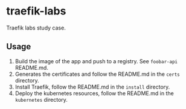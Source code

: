 # traefik-labs
Traefik labs study case.

## Usage

1. Build the image of the app and push to a registry. See `foobar-api` README.md.
2. Generates the certificates and follow the README.md in the `certs` directory.
3. Install Traefik, follow the README.md in the `install` directory.
4. Deploy the kubernetes resources, follow the README.md in the `kubernetes` directory.

